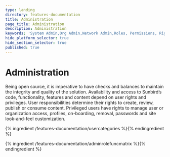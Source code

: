```yaml
---
type: landing
directory: features-documentation
title: Administration
page_title: Administration
description: Administration
keywords: 'System Admin,Org Admin,Network Admin,Roles, Permissions, Rights'
hide_platform_selector: true
hide_section_selector: true
published: true
---
```

# Administration

Being open source, it is imperative to have checks and balances to maintain the integrity and quality of the solution.  Availability and access to Sunbird’s code, functionality, features and content depend on user rights and privileges. User responsibilities determine their rights to create, review, publish or consume content. Privileged users have rights to manage user or organization access, profiles, on-boarding, removal, passwords and site look-and-feel customization.  

{% ingredient /features-documentation/usercategories %}{% endingredient %}

{% ingredient /features-documentation/adminrolefuncmatrix %}{% endingredient %}
